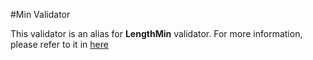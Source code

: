 #Min Validator

This validator is an alias for __LengthMin__ validator. For more information, please refer to it in [here](length_min.md)